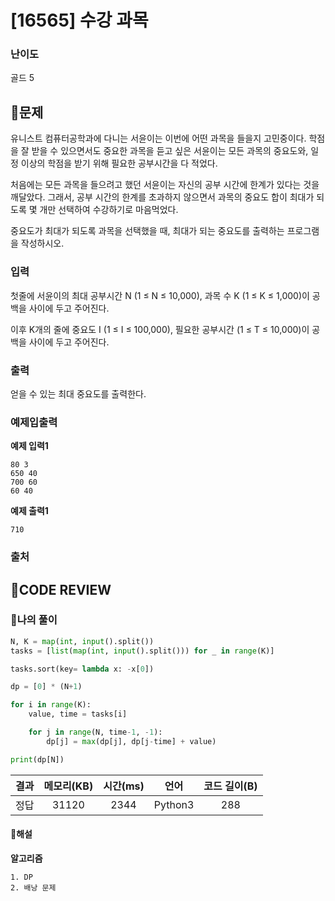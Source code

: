# [16565] 수강 과목

### **난이도**
골드 5
## **📝문제**
유니스트 컴퓨터공학과에 다니는 서윤이는 이번에 어떤 과목을 들을지 고민중이다. 학점을 잘 받을 수 있으면서도 중요한 과목을 듣고 싶은 서윤이는 모든 과목의 중요도와, 일정 이상의 학점을 받기 위해 필요한 공부시간을 다 적었다.

처음에는 모든 과목을 들으려고 했던 서윤이는 자신의 공부 시간에 한계가 있다는 것을 깨달았다. 그래서, 공부 시간의 한계를 초과하지 않으면서 과목의 중요도 합이 최대가 되도록 몇 개만 선택하여 수강하기로 마음먹었다.

중요도가 최대가 되도록 과목을 선택했을 때, 최대가 되는 중요도를 출력하는 프로그램을 작성하시오.
### **입력**
첫줄에 서윤이의 최대 공부시간 N (1 ≤ N ≤ 10,000), 과목 수 K (1 ≤ K ≤ 1,000)이 공백을 사이에 두고 주어진다. 

이후 K개의 줄에 중요도 I (1 ≤ I ≤ 100,000), 필요한 공부시간 (1 ≤ T ≤ 10,000)이 공백을 사이에 두고 주어진다. 
### **출력**
얻을 수 있는 최대 중요도를 출력한다.
### **예제입출력**

**예제 입력1**

```
80 3
650 40
700 60
60 40
```

**예제 출력1**

```
710
```

### **출처**

## **🧐CODE REVIEW**

### **🧾나의 풀이**

```python
N, K = map(int, input().split())
tasks = [list(map(int, input().split())) for _ in range(K)]

tasks.sort(key= lambda x: -x[0])

dp = [0] * (N+1)

for i in range(K):
    value, time = tasks[i]

    for j in range(N, time-1, -1):
        dp[j] = max(dp[j], dp[j-time] + value)

print(dp[N])
```

결과	| 메모리(KB) |	시간(ms) |	언어 |	코드 길이(B)
:----:|:-----:|:-----:|:-----:|:--------:
정답|31120|2344|Python3|288
#### **📝해설**

**알고리즘**
```
1. DP
2. 배낭 문제
```